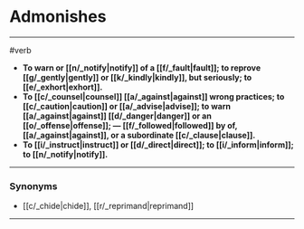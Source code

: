 # Admonishes
---
#verb
- **To warn or [[n/_notify|notify]] of a [[f/_fault|fault]]; to reprove [[g/_gently|gently]] or [[k/_kindly|kindly]], but seriously; to [[e/_exhort|exhort]].**
- **To [[c/_counsel|counsel]] [[a/_against|against]] wrong practices; to [[c/_caution|caution]] or [[a/_advise|advise]]; to warn [[a/_against|against]] [[d/_danger|danger]] or an [[o/_offense|offense]]; — [[f/_followed|followed]] by of, [[a/_against|against]], or a subordinate [[c/_clause|clause]].**
- **To [[i/_instruct|instruct]] or [[d/_direct|direct]]; to [[i/_inform|inform]]; to [[n/_notify|notify]].**
---
### Synonyms
- [[c/_chide|chide]], [[r/_reprimand|reprimand]]
---
